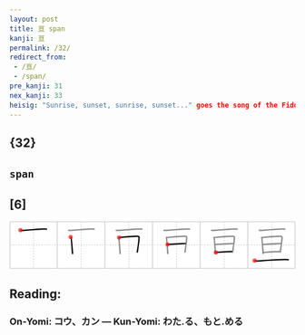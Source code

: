 ```yaml
---
layout: post
title: 亘 span
kanji: 亘
permalink: /32/
redirect_from:
 - /亘/
 - /span/
pre_kanji: 31
nex_kanji: 33
heisig: "Sunrise, sunset, sunrise, sunset..." goes the song of the Fiddler on the Roof. You can almost see the journey of the sun as it moves from one horizon (the <i>floor</i>) to its noonday heights in the sky overhead (<i>ceiling</i>) and then disappears over the other horizon - day after day, marking the <b>span</b> of our lives.
---
```


## {32}

## `span`

## [6]

<div class="stroke"><img src="../images/E4BA98.png" /></div>

## Reading:

### On-Yomi: コウ、カン &mdash; Kun-Yomi: わた.る、もと.める
